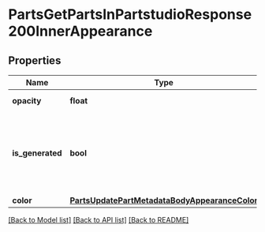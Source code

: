 # PartsGetPartsInPartstudioResponse200InnerAppearance

## Properties
Name | Type | Description | Notes
------------ | ------------- | ------------- | -------------
**opacity** | **float** | Part opacity | [optional] 
**is_generated** | **bool** | Whether the appearance was set by the user or             generated by Onshape | [optional] 
**color** | [**PartsUpdatePartMetadataBodyAppearanceColor**](PartsUpdatePartMetadataBodyAppearanceColor.md) |  | [optional] 

[[Back to Model list]](../README.md#documentation-for-models) [[Back to API list]](../README.md#documentation-for-api-endpoints) [[Back to README]](../README.md)


